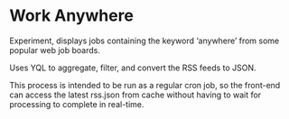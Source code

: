 Work Anywhere
=============

Experiment, displays jobs containing the keyword ‘anywhere’ from some popular web job boards.

Uses YQL to aggregate, filter, and convert the RSS feeds to JSON.

This process is intended to be run as a regular cron job, so the front-end can access the latest rss.json from cache without having to wait for processing to complete in real-time.

